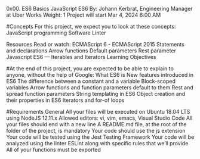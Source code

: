 0x00. ES6 Basics
JavaScript ES6
 By: Johann Kerbrat, Engineering Manager at Uber Works
 Weight: 1
 Project will start Mar 4, 2024 6:00 AM

#Concepts
For this project, we expect you to look at these concepts:
JavaScript programming
Software Linter

Resources
Read or watch:
ECMAScript 6 - ECMAScript 2015
Statements and declarations
Arrow functions
Default parameters
Rest parameter
Javascript ES6 — Iterables and Iterators
Learning Objectives

#At the end of this project, you are expected to be able to explain to anyone, without the help of Google:
What ES6 is
New features introduced in ES6
The difference between a constant and a variable
Block-scoped variables
Arrow functions and function parameters default to them
Rest and spread function parameters
String templating in ES6
Object creation and their properties in ES6
Iterators and for-of loops

#Requirements General
All your files will be executed on Ubuntu 18.04 LTS using NodeJS 12.11.x
Allowed editors: vi, vim, emacs, Visual Studio Code
All your files should end with a new line
A README.md file, at the root of the folder of the project, is mandatory
Your code should use the js extension
Your code will be tested using the Jest Testing Framework
Your code will be analyzed using the linter ESLint along with specific rules that we’ll provide
All of your functions must be exported
